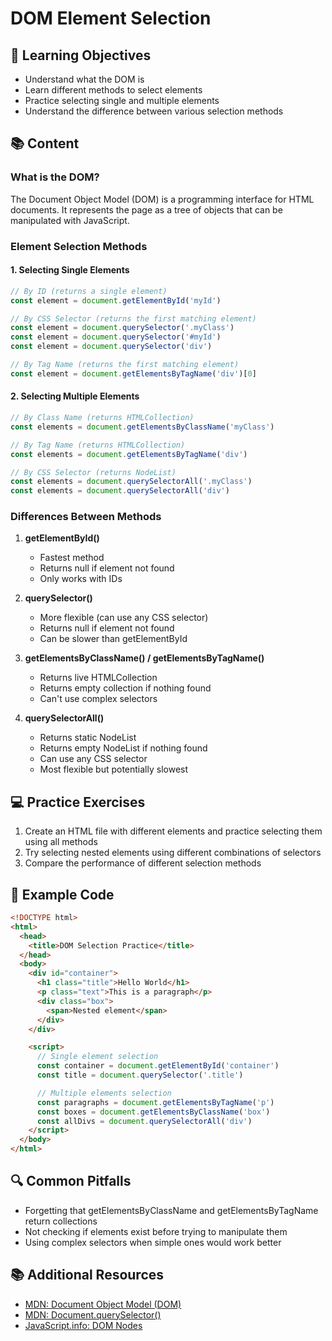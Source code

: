 # DOM Element Selection

## 🎯 Learning Objectives

- Understand what the DOM is
- Learn different methods to select elements
- Practice selecting single and multiple elements
- Understand the difference between various selection methods

## 📚 Content

### What is the DOM?

The Document Object Model (DOM) is a programming interface for HTML documents. It represents the page as a tree of objects that can be manipulated with JavaScript.

### Element Selection Methods

#### 1. Selecting Single Elements

```javascript
// By ID (returns a single element)
const element = document.getElementById('myId')

// By CSS Selector (returns the first matching element)
const element = document.querySelector('.myClass')
const element = document.querySelector('#myId')
const element = document.querySelector('div')

// By Tag Name (returns the first matching element)
const element = document.getElementsByTagName('div')[0]
```

#### 2. Selecting Multiple Elements

```javascript
// By Class Name (returns HTMLCollection)
const elements = document.getElementsByClassName('myClass')

// By Tag Name (returns HTMLCollection)
const elements = document.getElementsByTagName('div')

// By CSS Selector (returns NodeList)
const elements = document.querySelectorAll('.myClass')
const elements = document.querySelectorAll('div')
```

### Differences Between Methods

1. **getElementById()**

   - Fastest method
   - Returns null if element not found
   - Only works with IDs

2. **querySelector()**

   - More flexible (can use any CSS selector)
   - Returns null if element not found
   - Can be slower than getElementById

3. **getElementsByClassName() / getElementsByTagName()**

   - Returns live HTMLCollection
   - Returns empty collection if nothing found
   - Can't use complex selectors

4. **querySelectorAll()**
   - Returns static NodeList
   - Returns empty NodeList if nothing found
   - Can use any CSS selector
   - Most flexible but potentially slowest

## 💻 Practice Exercises

1. Create an HTML file with different elements and practice selecting them using all methods
2. Try selecting nested elements using different combinations of selectors
3. Compare the performance of different selection methods

## 📝 Example Code

```html
<!DOCTYPE html>
<html>
  <head>
    <title>DOM Selection Practice</title>
  </head>
  <body>
    <div id="container">
      <h1 class="title">Hello World</h1>
      <p class="text">This is a paragraph</p>
      <div class="box">
        <span>Nested element</span>
      </div>
    </div>

    <script>
      // Single element selection
      const container = document.getElementById('container')
      const title = document.querySelector('.title')

      // Multiple elements selection
      const paragraphs = document.getElementsByTagName('p')
      const boxes = document.getElementsByClassName('box')
      const allDivs = document.querySelectorAll('div')
    </script>
  </body>
</html>
```

## 🔍 Common Pitfalls

- Forgetting that getElementsByClassName and getElementsByTagName return collections
- Not checking if elements exist before trying to manipulate them
- Using complex selectors when simple ones would work better

## 📚 Additional Resources

- [MDN: Document Object Model (DOM)](https://developer.mozilla.org/en-US/docs/Web/API/Document_Object_Model)
- [MDN: Document.querySelector()](https://developer.mozilla.org/en-US/docs/Web/API/Document/querySelector)
- [JavaScript.info: DOM Nodes](https://javascript.info/dom-nodes)
